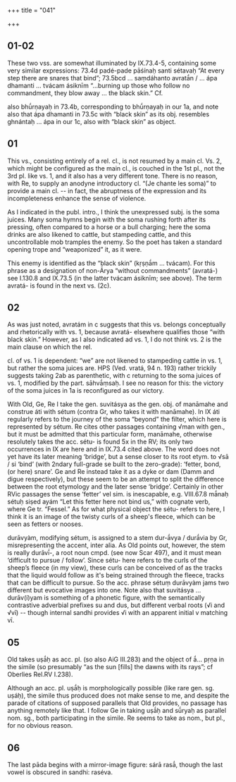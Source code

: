 +++
title = "041"

+++
## 01-02
These two vss. are somewhat illuminated by IX.73.4-5, containing some very similar expressions: 73.4d padé-pade pāśínaḥ santi sétavaḥ “At every step there are snares that bind”; 73.5bcd … saṃdáhanto avratā́n / … ápa dhamanti … tvácam ásiknīm “…burning up those who follow no commandment, they blow away … the black skin.” Cf.

also bhū́rṇayaḥ in 73.4b, corresponding to bhū́rṇayaḥ in our 1a, and note also that ápa dhamanti in 73.5c with “black skin” as its obj. resembles ghnántaḥ … ápa in our 1c, also with “black skin” as object.


## 01
This vs., consisting entirely of a rel. cl., is not resumed by a main cl. Vs. 2, which might be configured as the main cl., is couched in the 1st pl., not the 3rd pl. like vs. 1, and it also has a very different tone. There is no reason, with Re, to supply an anodyne introductory cl. “(Je chante les soma)” to provide a main cl. -- in fact, the abruptness of the expression and its incompleteness enhance the sense of violence.

As I indicated in the publ. intro., I think the unexpressed subj. is the soma juices. Many soma hymns begin with the soma rushing forth after its pressing, often compared to a horse or a bull charging; here the soma drinks are also likened to cattle, but stampeding cattle, and this uncontrollable mob tramples the enemy. So the poet has taken a standard opening trope and “weaponized” it, as it were.

This enemy is identified as the “black skin” (kṛṣṇā́m … tvácam). For this phrase as a designation of non-Ārya “without commandments” (avratá-) see I.130.8 and IX.73.5 (in the latter tvácam ásiknīm; see above). The term avratá- is found in the next vs. (2c).


## 02
As was just noted, avratám in c suggests that this vs. belongs conceptually and rhetorically with vs. 1, because avratá- elsewhere qualifies those “with black skin.” However, as I also indicated ad vs. 1, I do not think vs. 2 is the main clause on which the rel.

cl. of vs. 1 is dependent: “we” are not likened to stampeding cattle in vs. 1, but rather the soma juices are. HPS (Ved. vratá, 94 n. 193) rather trickily suggests taking 2ab as parenthetic, with c returning to the soma juices of vs. 1, modified by the part. sāhvā́ṃsaḥ. I see no reason for this: the victory of the soma juices in 1a is reconfigured as our victory.

With Old, Ge, Re I take the gen. suvitásya as the gen. obj. of manāmahe and construe áti with sétum (contra Gr, who takes it with manāmahe). In IX áti regularly refers to the journey of the soma “beyond” the filter, which here is represented by sétum. Re cites other passages containing √man with gen., but it must be admitted that this particular form, manāmahe, otherwise resolutely takes the acc. sétu- is found 5x in the RV; its only two occurrences in IX are here and in IX.73.4 cited above. The word does not yet have its later meaning ‘bridge’, but a sense closer to its root etym. to √sā / si ‘bind’ (with 2ndary full-grade se built to the zero-grade): ‘fetter, bond, (or here) snare’. Ge and Re instead take it as a dyke or dam (Damm and digue respectively), but these seem to be an attempt to split the difference between the root etymology and the later sense ‘bridge’. Certainly in other RVic passages the sense ‘fetter’ vel sim. is inescapable, e.g. VIII.67.8 mā́naḥ sétuḥ siṣed ayám “Let this fetter here not bind us,” with cognate verb, where Ge tr. “Fessel.” As for what physical object the sétu- refers to here, I think it is an image of the twisty curls of a sheep's fleece, which can be seen as fetters or nooses.

durāvyàm, modifying sétum, is assigned to a stem dur-ā́vya / durā́via by Gr, misrepresenting the accent, inter alia. As Old points out, however, the stem is really durāvī́-, a root noun cmpd. (see now Scar 497), and it must mean ‘difficult to pursue / follow’. Since sétu- here refers to the curls of the sheep’s fleece (in my view), these curls can be conceived of as the tracks that the liquid would follow as it's being strained through the fleece, tracks that can be difficult to pursue. So the acc. phrase sétuṃ durāvyàm jams two different but evocative images into one. Note also that suvitásya … durāv(í)yam is something of a phonetic figure, with the semantically contrastive adverbial prefixes su and dus, but different verbal roots (√i and √vī) -- though internal sandhi provides √i with an apparent initial v matching vī.


## 05
Old takes uṣā́ḥ as acc. pl. (so also AiG III.283) and the object of ā́… pṛṇa in the simile (so presumably “as the sun [fills] the dawns with its rays”; cf Oberlies Rel.RV I.238).

Although an acc. pl. uṣā́ḥ is morphologically possible (like rare gen. sg. uṣáḥ), the simile thus produced does not make sense to me, and despite the parade of citations of supposed parallels that Old provides, no passage has anything remotely like that. I follow Ge in taking uṣā́ḥ and sū́ryaḥ as parallel nom. sg., both participating in the simile. Re seems to take as nom., but pl., for no obvious reason.


## 06
The last pāda begins with a mirror-image figure: sárā rasā́, though the last vowel is obscured in sandhi: raséva.
